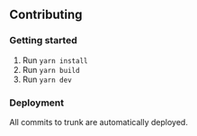 ## Contributing

### Getting started

1. Run `yarn install`
2. Run `yarn build`
3. Run `yarn dev`

### Deployment

All commits to trunk are automatically deployed.
